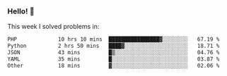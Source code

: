 ### Hello! 👋

This week I solved problems in:

<!--START_SECTION:waka-->

```txt
PHP             10 hrs 10 mins  ████████████████▓░░░░░░░░   67.19 %
Python          2 hrs 50 mins   ████▓░░░░░░░░░░░░░░░░░░░░   18.71 %
JSON            43 mins         █▒░░░░░░░░░░░░░░░░░░░░░░░   04.76 %
YAML            35 mins         █░░░░░░░░░░░░░░░░░░░░░░░░   03.87 %
Other           18 mins         ▓░░░░░░░░░░░░░░░░░░░░░░░░   02.06 %
```

<!--END_SECTION:waka-->
